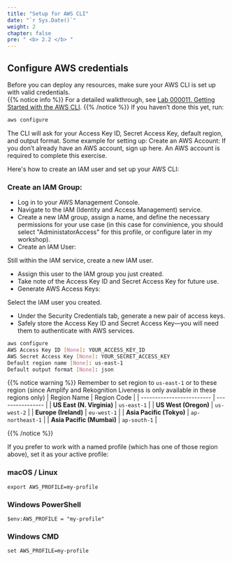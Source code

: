 ```yaml
---
title: "Setup for AWS CLI"
date: "`r Sys.Date()`"
weight: 2
chapter: false
pre: " <b> 2.2 </b> "
---
```


## Configure AWS credentials

Before you can deploy any resources, make sure your AWS CLI is set up with valid credentials.  
{{% notice info %}}
For a detailed walkthrough, see [Lab 000011. Getting Started with the AWS CLI](https://000011.awsstudygroup.com/).
{{% /notice %}}
If you haven’t done this yet, run:

```bash
aws configure
```

The CLI will ask for your Access Key ID, Secret Access Key, default region, and output format.
Some example for setting up:
Create an AWS Account: If you don’t already have an AWS account, sign up here. An AWS account is required to complete this exercise.

Here's how to create an IAM user and set up your AWS CLI:

### Create an IAM Group:

- Log in to your AWS Management Console.
- Navigate to the IAM (Identity and Access Management) service.
- Create a new IAM group, assign a name, and define the necessary permissions for your use case (in this case for convinience, you should select "AdministatorAccess" for this profile, or configure later in my workshop).
- Create an IAM User:

Still within the IAM service, create a new IAM user.

- Assign this user to the IAM group you just created.
- Take note of the Access Key ID and Secret Access Key for future use.
- Generate AWS Access Keys:

Select the IAM user you created.

- Under the Security Credentials tab, generate a new pair of access keys.
- Safely store the Access Key ID and Secret Access Key—you will need them to authenticate with AWS services.

```bash
aws configure
AWS Access Key ID [None]: YOUR_ACCESS_KEY_ID
AWS Secret Access Key [None]: YOUR_SECRET_ACCESS_KEY
Default region name [None]: us-east-1
Default output format [None]: json
```

{{% notice warning %}}
Remember to set region to `us-east-1` or to these region (since Amplify and Rekognition Liveness is only available in these regions only)
| Region Name | Region Code |
| ------------------------- | ---------------- |
| **US East (N. Virginia)** | `us-east-1` |
| **US West (Oregon)** | `us-west-2` |
| **Europe (Ireland)** | `eu-west-1` |
| **Asia Pacific (Tokyo)** | `ap-northeast-1` |
| **Asia Pacific (Mumbai)** | `ap-south-1` |

{{% /notice %}}

If you prefer to work with a named profile (which has one of those region above), set it as your active profile:

### macOS / Linux

```
export AWS_PROFILE=my-profile
```

### Windows PowerShell

```
$env:AWS_PROFILE = "my-profile"
```

### Windows CMD

```
set AWS_PROFILE=my-profile
```
